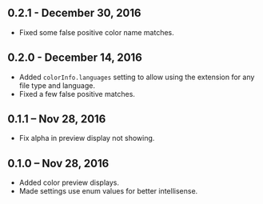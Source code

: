 ## 0.2.1 - December 30, 2016
* Fixed some false positive color name matches.


## 0.2.0 - December 14, 2016
* Added `colorInfo.languages` setting to allow using the extension for any file type and language.
* Fixed a few false positive matches.

## 0.1.1 – Nov 28, 2016
* Fix alpha in preview display not showing.

## 0.1.0 – Nov 28, 2016
* Added color preview displays.
* Made settings use enum values for better intellisense.

